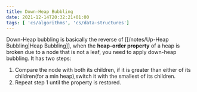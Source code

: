 ```yaml
---
title: Down-Heap Bubbling
date: 2021-12-14T20:32:21+01:00
tags: [ 'cs/algorithms', 'cs/data-structures']
---
```

Down-Heap bubbling is basically the reverse of [[/notes/Up-Heap Bubbling|Heap Bubbling]],  when the **heap-order property** of a heap is broken due to a node that is not a leaf, you need to apply down-heap bubbling. It has two steps:
1. Compare the node with both its children, if it is greater than either of its children(for a min heap),switch it with the smallest of its children.
2. Repeat step 1 until the property is restored.